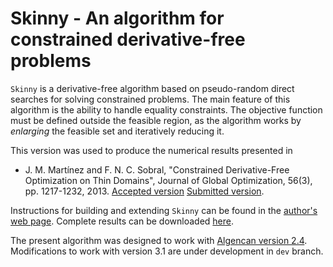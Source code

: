 Skinny - An algorithm for constrained derivative-free problems
==============================================================

`Skinny` is a derivative-free algorithm based on pseudo-random direct
searches for solving constrained problems. The main feature of this
algorithm is the ability to handle equality constraints. The objective
function must be defined outside the feasible region, as the algorithm
works by *enlarging* the feasible set and iteratively reducing it.

This version was used to produce the numerical results presented in

  - J. M. Martínez and F. N. C. Sobral, "Constrained Derivative-Free
    Optimization on Thin Domains", Journal of Global Optimization,
    56(3), pp. 1217-1232, 2013. [Accepted
    version](http://link.springer.com/10.1007/s10898-012-9944-x)
    [Submitted
    version](http://www.optimization-online.org/DB_FILE/2011/08/3139.pdf).

Instructions for building and extending `Skinny` can be found in the
[author's
web page](http://fsobral.github.io/skinny/index.html). Complete results
can be downloaded [here](doc/tables.pdf).

The present algorithm was designed to work with [Algencan version
2.4](https://www.ime.usp.br/~egbirgin/tango/old-sources/). Modifications
to work with version 3.1 are under development in `dev` branch.
